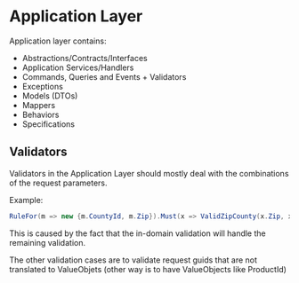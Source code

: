 ﻿# Application Layer

Application layer contains:

- Abstractions/Contracts/Interfaces
- Application Services/Handlers
- Commands, Queries and Events + Validators
- Exceptions
- Models (DTOs)
- Mappers
- Behaviors
- Specifications

## Validators

Validators in the Application Layer should mostly deal with the combinations of the request parameters. 

Example:

```csharp
RuleFor(m => new {m.CountyId, m.Zip}).Must(x => ValidZipCounty(x.Zip, x.CountyId))
```

This is caused by the fact that the in-domain validation will handle the remaining validation.

The other validation cases are to validate request guids that are not translated to ValueObjets (other way is to have ValueObjects like ProductId)